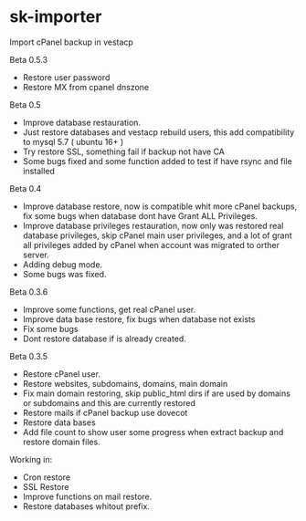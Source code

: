 # sk-importer
Import cPanel backup in vestacp

Beta 0.5.3

- Restore user password
- Restore MX from cpanel dnszone

Beta 0.5

- Improve database restauration.
- Just restore databases and vestacp rebuild users, this add compatibility to mysql 5.7 ( ubuntu 16+ )
- Try restore SSL, something fail if backup not have CA
- Some bugs fixed and some function added to test if have rsync and file installed

Beta 0.4

- Improve database restore, now is compatible whit more cPanel backups, fix some bugs when database dont have Grant ALL Privileges.
- Improve database privileges restauration, now only was restored real database privileges, skip cPanel main user privileges, and a lot of grant all privileges added by cPanel when account was migrated to orther server.
- Adding debug mode.
- Some bugs was fixed.

Beta 0.3.6

- Improve some functions, get real cPanel user.
- Improve data base restore, fix bugs when database not exists
- Fix some bugs
- Dont restore database if is already created.
 
Beta 0.3.5

-  Restore cPanel user.
-  Restore websites, subdomains, domains, main domain
-  Fix main domain restoring, skip public_html dirs if are used by domains or subdomains and this are currently restored
-  Restore mails if cPanel backup use dovecot
-  Restore data bases
-  Add file count to show user some progress when extract backup and restore domain files.

Working in:
- Cron restore
- SSL Restore
- Improve functions on mail restore.
- Restore databases whitout prefix.
